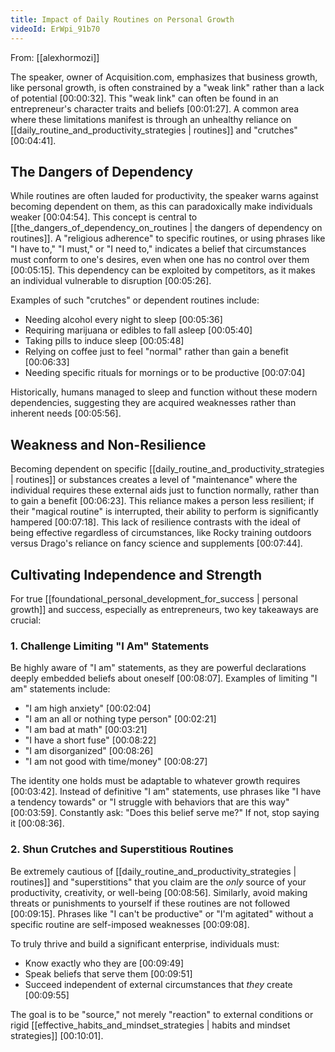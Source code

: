 ```yaml
---
title: Impact of Daily Routines on Personal Growth
videoId: ErWpi_91b70
---
```


From: [[alexhormozi]] <br/> 

The speaker, owner of Acquisition.com, emphasizes that business growth, like personal growth, is often constrained by a "weak link" rather than a lack of potential [00:00:32]. This "weak link" can often be found in an entrepreneur's character traits and beliefs [00:01:27]. A common area where these limitations manifest is through an unhealthy reliance on [[daily_routine_and_productivity_strategies | routines]] and "crutches" [00:04:41].

## The Dangers of Dependency

While routines are often lauded for productivity, the speaker warns against becoming dependent on them, as this can paradoxically make individuals weaker [00:04:54]. This concept is central to [[the_dangers_of_dependency_on_routines | the dangers of dependency on routines]]. A "religious adherence" to specific routines, or using phrases like "I have to," "I must," or "I need to," indicates a belief that circumstances must conform to one's desires, even when one has no control over them [00:05:15]. This dependency can be exploited by competitors, as it makes an individual vulnerable to disruption [00:05:26].

Examples of such "crutches" or dependent routines include:
*   Needing alcohol every night to sleep <a class="yt-timestamp" data-t="00:05:36">[00:05:36]</a>
*   Requiring marijuana or edibles to fall asleep <a class="yt-timestamp" data-t="00:05:40">[00:05:40]</a>
*   Taking pills to induce sleep <a class="yt-timestamp" data-t="00:05:48">[00:05:48]</a>
*   Relying on coffee just to feel "normal" rather than gain a benefit <a class="yt-timestamp" data-t="00:06:33">[00:06:33]</a>
*   Needing specific rituals for mornings or to be productive <a class="yt-timestamp" data-t="00:07:04">[00:07:04]</a>

Historically, humans managed to sleep and function without these modern dependencies, suggesting they are acquired weaknesses rather than inherent needs [00:05:56].

## Weakness and Non-Resilience

Becoming dependent on specific [[daily_routine_and_productivity_strategies | routines]] or substances creates a level of "maintenance" where the individual requires these external aids just to function normally, rather than to gain a benefit <a class="yt-timestamp" data-t="00:06:23">[00:06:23]</a>. This reliance makes a person less resilient; if their "magical routine" is interrupted, their ability to perform is significantly hampered <a class="yt-timestamp" data-t="00:07:18">[00:07:18]</a>. This lack of resilience contrasts with the ideal of being effective regardless of circumstances, like Rocky training outdoors versus Drago's reliance on fancy science and supplements <a class="yt-timestamp" data-t="00:07:44">[00:07:44]</a>.

## Cultivating Independence and Strength

For true [[foundational_personal_development_for_success | personal growth]] and success, especially as entrepreneurs, two key takeaways are crucial:

### 1. Challenge Limiting "I Am" Statements
Be highly aware of "I am" statements, as they are powerful declarations deeply embedded beliefs about oneself <a class="yt-timestamp" data-t="00:08:07">[00:08:07]</a>. Examples of limiting "I am" statements include:
*   "I am high anxiety" <a class="yt-timestamp" data-t="00:02:04">[00:02:04]</a>
*   "I am an all or nothing type person" <a class="yt-timestamp" data-t="00:02:21">[00:02:21]</a>
*   "I am bad at math" <a class="yt-timestamp" data-t="00:03:21">[00:03:21]</a>
*   "I have a short fuse" <a class="yt-timestamp" data-t="00:08:22">[00:08:22]</a>
*   "I am disorganized" <a class="yt-timestamp" data-t="00:08:26">[00:08:26]</a>
*   "I am not good with time/money" <a class="yt-timestamp" data-t="00:08:27">[00:08:27]</a>

The identity one holds must be adaptable to whatever growth requires [00:03:42]. Instead of definitive "I am" statements, use phrases like "I have a tendency towards" or "I struggle with behaviors that are this way" <a class="yt-timestamp" data-t="00:03:59">[00:03:59]</a>. Constantly ask: "Does this belief serve me?" If not, stop saying it <a class="yt-timestamp" data-t="00:08:36">[00:08:36]</a>.

### 2. Shun Crutches and Superstitious Routines
Be extremely cautious of [[daily_routine_and_productivity_strategies | routines]] and "superstitions" that you claim are the *only* source of your productivity, creativity, or well-being <a class="yt-timestamp" data-t="00:08:56">[00:08:56]</a>. Similarly, avoid making threats or punishments to yourself if these routines are not followed <a class="yt-timestamp" data-t="00:09:15">[00:09:15]</a>. Phrases like "I can't be productive" or "I'm agitated" without a specific routine are self-imposed weaknesses <a class="yt-timestamp" data-t="00:09:08">[00:09:08]</a>.

To truly thrive and build a significant enterprise, individuals must:
*   Know exactly who they are <a class="yt-timestamp" data-t="00:09:49">[00:09:49]</a>
*   Speak beliefs that serve them <a class="yt-timestamp" data-t="00:09:51">[00:09:51]</a>
*   Succeed independent of external circumstances that *they* create <a class="yt-timestamp" data-t="00:09:55">[00:09:55]</a>

The goal is to be "source," not merely "reaction" to external conditions or rigid [[effective_habits_and_mindset_strategies | habits and mindset strategies]] <a class="yt-timestamp" data-t="00:10:01">[00:10:01]</a>.
